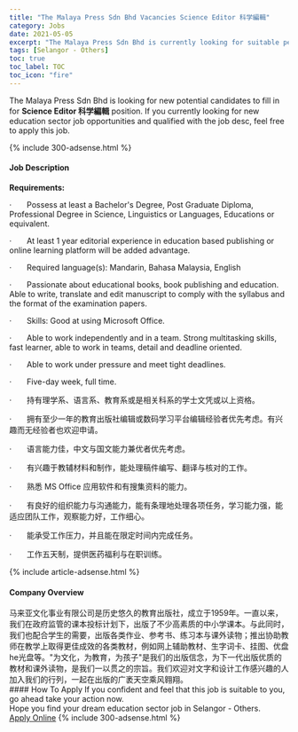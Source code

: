 ```yaml
---
title: "The Malaya Press Sdn Bhd Vacancies Science Editor 科学編輯" 
category: Jobs 
date: 2021-05-05 
excerpt: "The Malaya Press Sdn Bhd is currently looking for suitable person to fill in the Science Editor 科学編輯 which positioned at Selangor - Others" 
tags: [Selangor - Others] 
toc: true 
toc_label: TOC 
toc_icon: "fire" 
--- 
```


<p>The Malaya Press Sdn Bhd is looking for new potential candidates to fill in for <b>Science Editor 科学編輯</b> position. If you currently looking for new education sector job opportunities and qualified with the job desc, feel free to apply this job.
</p>{% include 300-adsense.html %} 
<div><div><h4>Job Description</h4></div><div><div><span><div><p><strong>Requirements:</strong></p><p>&#183;&#160;&#160;&#160;&#160;&#160;&#160;&#160;Possess at least a Bachelor's Degree, Post Graduate Diploma, Professional Degree in Science, Linguistics or Languages, Educations or equivalent.</p><p>&#183;&#160;&#160;&#160;&#160;&#160;&#160;&#160;At least 1 year editorial experience in education based publishing or online learning platform will be added advantage.</p><p>&#183;&#160;&#160;&#160;&#160;&#160;&#160;&#160;Required language(s): Mandarin, Bahasa Malaysia, English</p><p>&#183;&#160;&#160;&#160;&#160;&#160;&#160;&#160;Passionate about educational books, book publishing and education. Able to write, translate and edit manuscript to comply with the syllabus and the format of the examination papers.</p><p>&#183;&#160;&#160;&#160;&#160;&#160;&#160;&#160;Skills: Good at using Microsoft Office.</p><p>&#183;&#160;&#160;&#160;&#160;&#160;&#160;&#160;Able to work independently and in a team. Strong multitasking skills, fast learner, able to work in teams, detail and deadline oriented.</p><p>&#183;&#160;&#160;&#160;&#160;&#160;&#160;&#160;Able to work under pressure and meet tight deadlines.</p><p>&#183;&#160;&#160;&#160;&#160;&#160;&#160;&#160;Five-day week, full time.</p><p>&#183;&#160;&#160;&#160;&#160;&#160;&#160;&#160;&#25345;&#26377;&#29702;&#23398;&#31995;&#12289;&#35821;&#35328;&#31995;&#12289;&#25945;&#32946;&#31995;&#25110;&#26159;&#30456;&#20851;&#31185;&#31995;&#30340;&#23398;&#22763;&#25991;&#20973;&#25110;&#20197;&#19978;&#36164;&#26684;&#12290;</p><p>&#183;&#160;&#160;&#160;&#160;&#160;&#160;&#160;&#25317;&#26377;&#33267;&#23569;&#19968;&#24180;&#30340;&#25945;&#32946;&#20986;&#29256;&#31038;&#32534;&#36753;&#25110;&#25968;&#30721;&#23398;&#20064;&#24179;&#21488;&#32534;&#36753;&#32463;&#39564;&#32773;&#20248;&#20808;&#32771;&#34385;&#12290;&#26377;&#20852;&#36259;&#32780;&#26080;&#32463;&#39564;&#32773;&#20063;&#27426;&#36814;&#30003;&#35831;&#12290;</p><p>&#183;&#160;&#160;&#160;&#160;&#160;&#160;&#160;&#35821;&#35328;&#33021;&#21147;&#20339;&#65292;&#20013;&#25991;&#19982;&#22269;&#25991;&#33021;&#21147;&#20860;&#20248;&#32773;&#20248;&#20808;&#32771;&#34385;&#12290;</p><p>&#183;&#160;&#160;&#160;&#160;&#160;&#160;&#160;&#26377;&#20852;&#36259;&#20110;&#25945;&#36741;&#26448;&#26009;&#21644;&#21046;&#20316;&#65292;&#33021;&#22788;&#29702;&#31295;&#20214;&#32534;&#20889;&#12289;&#32763;&#35793;&#19982;&#26680;&#23545;&#30340;&#24037;&#20316;&#12290;</p><p>&#183;&#160;&#160;&#160;&#160;&#160;&#160;&#160;&#29087;&#24713; MS Office &#24212;&#29992;&#36719;&#20214;&#21644;&#26377;&#25628;&#38598;&#36164;&#26009;&#30340;&#33021;&#21147;&#12290;</p><p>&#183;&#160;&#160;&#160;&#160;&#160;&#160;&#160;&#26377;&#33391;&#22909;&#30340;&#32452;&#32455;&#33021;&#21147;&#19982;&#27807;&#36890;&#33021;&#21147;&#65292;&#33021;&#26377;&#26465;&#29702;&#22320;&#22788;&#29702;&#21508;&#39033;&#20219;&#21153;&#65292;&#23398;&#20064;&#33021;&#21147;&#24378;&#65292;&#33021;&#36866;&#24212;&#22242;&#38431;&#24037;&#20316;&#65292;&#35266;&#23519;&#33021;&#21147;&#22909;&#65292;&#24037;&#20316;&#32454;&#24515;&#12290;</p><p>&#183;&#160;&#160;&#160;&#160;&#160;&#160;&#160;&#33021;&#25215;&#21463;&#24037;&#20316;&#21387;&#21147;&#65292;&#24182;&#19988;&#33021;&#22312;&#38480;&#23450;&#26102;&#38388;&#20869;&#23436;&#25104;&#20219;&#21153;&#12290;</p><p>&#183;&#160;&#160;&#160;&#160;&#160;&#160;&#160;&#24037;&#20316;&#20116;&#22825;&#21046;&#65292;&#25552;&#20379;&#21307;&#33647;&#31119;&#21033;&#19982;&#22312;&#32844;&#35757;&#32451;&#12290;</p></div></span></div></div></div> 
{% include article-adsense.html %} 
<div><div><h4>Company Overview</h4></div><div><div><span><div><div>&#39532;&#26469;&#20122;&#25991;&#21270;&#20107;&#19994;&#26377;&#38480;&#20844;&#21496;&#26159;&#21382;&#21490;&#24736;&#20037;&#30340;&#25945;&#32946;&#20986;&#29256;&#31038;&#65292;&#25104;&#31435;&#20110;1959&#24180;&#12290;&#19968;&#30452;&#20197;&#26469;&#65292;&#25105;&#20204;&#22312;&#25919;&#24220;&#30417;&#31649;&#30340;&#35838;&#26412;&#25237;&#26631;&#35745;&#21010;&#19979;&#65292;&#20986;&#29256;&#20102;&#19981;&#23569;&#39640;&#32032;&#36136;&#30340;&#20013;&#23567;&#23398;&#35838;&#26412;&#12290;&#19982;&#27492;&#21516;&#26102;&#65292;&#25105;&#20204;&#20063;&#37197;&#21512;&#23398;&#29983;&#30340;&#38656;&#35201;&#65292;&#20986;&#29256;&#21508;&#31867;&#20316;&#19994;&#12289;&#21442;&#32771;&#20070;&#12289;&#32451;&#20064;&#26412;&#19982;&#35838;&#22806;&#35835;&#29289;&#65307;&#25512;&#20986;&#21327;&#21161;&#25945;&#24072;&#22312;&#25945;&#23398;&#19978;&#21462;&#24471;&#26356;&#20339;&#25104;&#25928;&#30340;&#21508;&#31867;&#25945;&#26448;&#65292;&#20363;&#22914;&#32593;&#19978;&#36741;&#21161;&#25945;&#26448;&#12289;&#29983;&#23383;&#35789;&#21345;&#12289;&#25346;&#22270;&#12289;&#20248;&#30424;he&#20809;&#30424;&#31561;&#12290;"&#20026;&#25991;&#21270;&#65292;&#20026;&#25945;&#32946;&#65292;&#20026;&#23401;&#23376;"&#26159;&#25105;&#20204;&#30340;&#20986;&#29256;&#20449;&#24565;&#65292;&#20026;&#19979;&#19968;&#20195;&#20986;&#29256;&#20248;&#36136;&#30340;&#25945;&#26448;&#21644;&#35838;&#22806;&#35835;&#29289;&#65292;&#26159;&#25105;&#20204;&#19968;&#20197;&#36143;&#20043;&#30340;&#23447;&#26088;&#12290;&#25105;&#20204;&#27426;&#36814;&#23545;&#25991;&#23383;&#21644;&#35774;&#35745;&#24037;&#20316;&#24863;&#20852;&#36259;&#30340;&#20154;&#21152;&#20837;&#25105;&#20204;&#30340;&#34892;&#21015;&#65292;&#19968;&#36215;&#22312;&#20986;&#29256;&#30340;&#24191;&#34980;&#22825;&#31354;&#20056;&#39118;&#32753;&#32724;&#12290;</div></div></span></div></div></div> 
#### How To Apply 
If you confident and feel that this job is suitable to you, go ahead take your action now. <br/> 
Hope you find your dream education sector job in Selangor - Others. <br/> 
<a href="https://www.jobstreet.com.my/en/job/science-editor-科学編輯-4541516?jobId=jobstreet-my-job-4541516" class="btn btn--info" target="_blank" rel="nofollow noopenner">Apply Online</a> 
{% include 300-adsense.html %} 